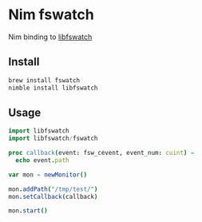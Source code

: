 # Nim fswatch

Nim binding to [libfswatch](https://github.com/emcrisostomo/fswatch)


## Install

```sh
brew install fswatch
nimble install libfswatch
```


## Usage

```nim
import libfswatch
import libfswatch/fswatch

proc callback(event: fsw_cevent, event_num: cuint) =
  echo event.path

var mon = newMonitor()

mon.addPath("/tmp/test/")
mon.setCallback(callback)

mon.start()
```
